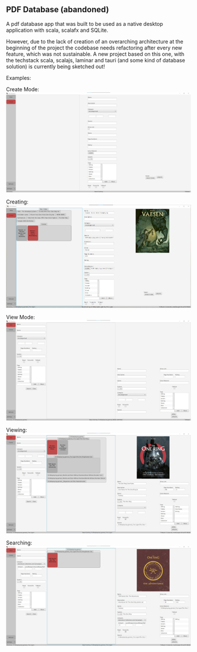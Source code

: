 ## PDF Database (abandoned)
A pdf database app that was built to be used as a native desktop application with scala, scalafx and SQLite. 

However, due to the lack of creation of an overarching architecture at the beginning of the project the codebase needs refactoring after every new feature, which was not sustainable. A new project based on this one, with the techstack scala, scalajs, laminar and tauri (and some kind of database solution) is currently being sketched out!

Examples:

Create Mode:
![create](images/Create%20Mode.jpg)

Creating:
![create2](images/Creating.jpg)

View Mode:
![view](images/View%20Mode.jpg)

Viewing:
![view2](images/Viewing%20File.jpg)

Searching:
![search](images/Searching.jpg)